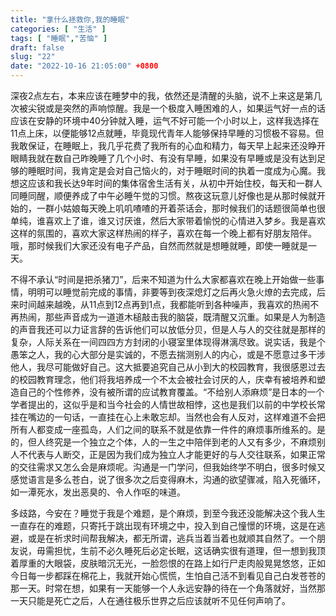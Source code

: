 ```yaml
---
title: "拿什么拯救你,我的睡眠"
categories: [ "生活" ]
tags: [ "睡眠","苦恼" ]
draft: false
slug: "22"
date: "2022-10-16 21:05:00" +0800
---
```




深夜2点左右，本来应该在睡梦中的我，依然还是清醒的头脑，说不上来这是第几次被尖锐或是突然的声响惊醒。我是一个极度入睡困难的人，如果运气好一点的话应该在安静的环境中40分钟就入睡，运气不好可能一个小时以上，这样我选择在11点上床，以便能够12点就睡，毕竟现代青年人能够保持早睡的习惯极不容易。但我敢保证，在睡眠上，我几乎花费了我所有的心血和精力，每天早上起来还没睁开眼睛我就在数自己昨晚睡了几个小时、有没有早睡，如果没有早睡或是没有达到足够的睡眠时间，我肯定是会对自己恼火的，对于睡眠时间的执着一度成为心魔。我想这应该和我长达9年时间的集体宿舍生活有关，从初中开始住校，每天和一群人同睡同醒，顺便养成了中午必睡午觉的习惯。熬夜这玩意儿好像也是从那时候就开始的，一群小姑娘每天晚上叽叽喳喳的开着茶话会，那时候我们的话题很简单也很单纯，谁喜欢上了谁，谁又讨厌谁，然后大家带着愉悦的心情进入梦乡。我是喜欢这样的氛围的，喜欢大家这样热闹的样子，喜欢在每一个晚上都有好朋友陪伴。哦，那时候我们大家还没有电子产品，自然而然就是想睡就睡，即使一睡就是一天。

不得不承认“时间是把杀猪刀”，后来不知道为什么大家都喜欢在晚上开始做一些事情，明明可以睡觉前完成的事情，非要等到夜深熄灯之后再火急火燎的去完成，后来时间越来越晚，从11点到12点再到1点，我都能听到各种噪声，我喜欢的热闹不再热闹，那些声音成为一道道木槌敲击我的脑袋，既清醒又沉重。如果是人为制造的声音我还可以力证言辞的告诉他们可以放低分贝，但是人与人的交往就是那样的复杂，人际关系在一间四四方方封闭的小寝室里体现得淋漓尽致。说实话，我是个愚笨之人，我的心大部分是实诚的，不愿去揣测别人的内心，或是不愿意过多干涉他人，我尽可能做好自己。这大抵要追究自己从小到大的校园教育，我很感恩过去的校园教育理念，他们将我培养成一个不太会被社会讨厌的人，庆幸有被培养和塑造自己的个性修养，没有被所谓的应试教育覆盖。“不给别人添麻烦”是日本的一个学者提出的，这似乎是和当今社会的人情世故相悖，这也是我们以前的中学校长常挂在嘴边的一句话，一直挂在心上未敢忘却。当然也会有人反对，这样难道不会把所有人都变成一座孤岛，人们之间的联系不就是依靠一件件的麻烦事所维系的。是的，但人终究是一个独立之个体，人的一生之中陪伴到老的人又有多少，不麻烦别人不代表与人断交，正是因为我们成为独立人才能更好的与人交往联系，如果正常的交往需求又怎么会是麻烦呢。沟通是一门学问，但我始终学不明白，很多时候又感觉语言是多么苍白，说了很多次之后变得麻木，沟通的欲望骤减，陷入死循环，如一潭死水，发出恶臭的、令人作呕的味道。

多歧路，今安在？睡觉于我是个难题，是个麻烦，到至今我还没能解决这个我人生一直存在的难题，只寄托于跳出现有环境之中，投入到自己憧憬的环境，这是在逃避，或是在祈求时间帮我解决，都无所谓，逃兵当着当着也就顺其自然了。一个朋友说，毋需担忧，生前不必久睡死后必定长眠，这话确实很有道理，但一想到我顶着厚重的大眼袋，皮肤暗沉无光，一脸怨恨的在路上如行尸走肉般晃晃悠悠，正如今日每一步都踩在棉花上，我就开始心慌慌，生怕自己活不到看见自己白发苍苍的那一天。时常在想，如果有一天能够一个人永远安静的待在一个角落就好，当然那一天只能是死亡之后，人在通往极乐世界之后应该就听不见任何声响了。

